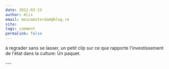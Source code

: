 ```yaml
---
date: 2012-03-23
author: Alix
email: meinamsterdam@blog.re
site: 
tags: comment
permalink: false
---
```


<p>à regrader sans se lasser, un petit clip sur ce que rapporte l'investissement de l'état dans la culture: Un paquet.</p>
---